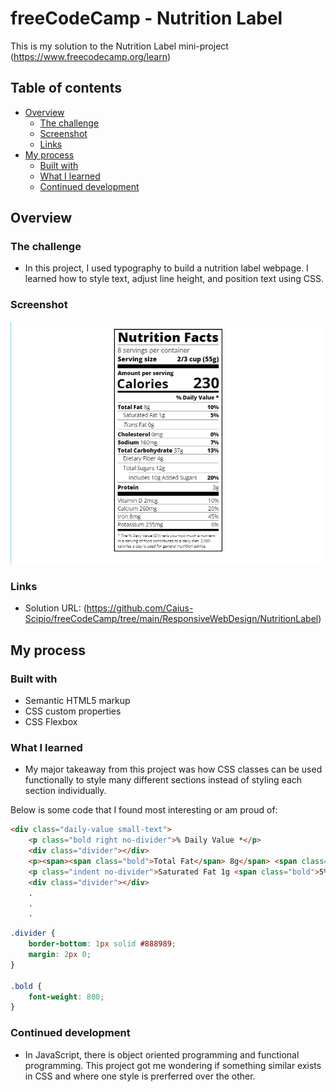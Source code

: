 # freeCodeCamp - Nutrition Label
This is my solution to the Nutrition Label mini-project (https://www.freecodecamp.org/learn)

## Table of contents

- [Overview](#overview)
  - [The challenge](#the-challenge)
  - [Screenshot](#screenshot)
  - [Links](#links)
- [My process](#my-process)
  - [Built with](#built-with)
  - [What I learned](#what-i-learned)
  - [Continued development](#continued-development)

## Overview

### The challenge

- In this project, I used typography to build a nutrition label webpage. I learned how to style text, adjust line height, and position text using CSS.

### Screenshot

![](./NutritionLabel.png)

### Links

- Solution URL: (https://github.com/Caius-Scipio/freeCodeCamp/tree/main/ResponsiveWebDesign/NutritionLabel)

## My process

### Built with

- Semantic HTML5 markup
- CSS custom properties
- CSS Flexbox

### What I learned

- My major takeaway from this project was how CSS classes can be used functionally to style many different sections instead of styling each section individually.

Below is some code that I found most interesting or am proud of:

```html
<div class="daily-value small-text">
    <p class="bold right no-divider">% Daily Value *</p>
    <div class="divider"></div>
    <p><span><span class="bold">Total Fat</span> 8g</span> <span class="bold">10%</span></p>
    <p class="indent no-divider">Saturated Fat 1g <span class="bold">5%</span></p>
    <div class="divider"></div>
    .
    .
    .
```

```CSS
.divider {
    border-bottom: 1px solid #888989;
    margin: 2px 0;
}

.bold {
    font-weight: 800;
}
```

### Continued development

- In JavaScript, there is object oriented programming and functional programming. This project got me wondering if something similar exists in CSS and where one style is prerferred over the other.